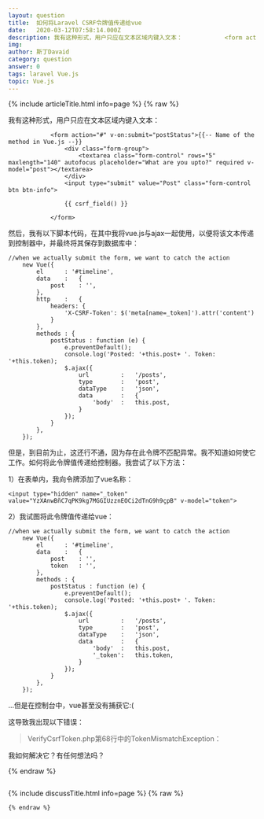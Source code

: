 ```yaml
---
layout: question
title:  如何将Laravel CSRF令牌值传递给vue
date:   2020-03-12T07:58:14.000Z
description: 我有这种形式，用户只应在文本区域内键入文本：            <form action="#" v-on submit="postStatus"...
img: 
author: 斯丁Davaid
category: question
answer: 0
tags: laravel Vue.js
topic: Vue.js
---
```

<div class="article-root">
  <div class="article">
    {% include articleTitle.html info=page %}
    {% raw %}
    <div class="article-content"><p><font style="vertical-align: inherit;"><font style="vertical-align: inherit;">我有这种形式，用户只应在文本区域内键入文本：</font></font></p>

<pre><code>            &lt;form action="#" v-on:submit="postStatus"&gt;{{-- Name of the method in Vue.js --}}<font></font>
                &lt;div class="form-group"&gt;<font></font>
                    &lt;textarea class="form-control" rows="5" maxlength="140" autofocus placeholder="What are you upto?" required v-model="post"&gt;&lt;/textarea&gt;<font></font>
                &lt;/div&gt;<font></font>
                &lt;input type="submit" value="Post" class="form-control btn btn-info"&gt;<font></font>
<font></font>
                {{ csrf_field() }}<font></font>
<font></font>
            &lt;/form&gt;<font></font>
</code></pre>

<p><font style="vertical-align: inherit;"><font style="vertical-align: inherit;">然后，我有以下脚本代码，在其中我将vue.js与ajax一起使用，以便将该文本传递到控制器中，并最终将其保存到数据库中：</font></font></p>

<pre><code>//when we actually submit the form, we want to catch the action<font></font>
    new Vue({<font></font>
        el      : '#timeline',<font></font>
        data    :   {<font></font>
            post    : '',<font></font>
        },<font></font>
        http    :   {<font></font>
            headers: {<font></font>
                'X-CSRF-Token': $('meta[name=_token]').attr('content')<font></font>
            }<font></font>
        },<font></font>
        methods : {<font></font>
            postStatus : function (e) {<font></font>
                e.preventDefault();<font></font>
                console.log('Posted: '+this.post+ '. Token: '+this.token);<font></font>
                $.ajax({<font></font>
                    url         :   '/posts',<font></font>
                    type        :   'post',<font></font>
                    dataType    :   'json',<font></font>
                    data        :   {<font></font>
                        'body'  :   this.post,<font></font>
                    }<font></font>
                });<font></font>
            }<font></font>
        },<font></font>
    });<font></font>
</code></pre>

<p><font style="vertical-align: inherit;"><font style="vertical-align: inherit;">但是，到目前为止，这还行不通，因为存在此令牌不匹配异常。</font><font style="vertical-align: inherit;">我不知道如何使它工作。</font><font style="vertical-align: inherit;">如何将此令牌值传递给控制器​​。</font><font style="vertical-align: inherit;">我尝试了以下方法：</font></font></p>

<p><font style="vertical-align: inherit;"><font style="vertical-align: inherit;">1）在表单内，我向令牌添加了vue名称：</font></font></p>

<pre><code>&lt;input type="hidden" name="_token" value="YzXAnwBñC7qPK9kg7MGGIUzznEOCi2dTnG9h9çpB" v-model="token"&gt;
</code></pre>

<p><font style="vertical-align: inherit;"><font style="vertical-align: inherit;">2）我试图将此令牌值传递给vue： </font></font></p>

<pre><code>//when we actually submit the form, we want to catch the action<font></font>
    new Vue({<font></font>
        el      : '#timeline',<font></font>
        data    :   {<font></font>
            post    : '',<font></font>
            token   : '',<font></font>
        },<font></font>
        methods : {<font></font>
            postStatus : function (e) {<font></font>
                e.preventDefault();<font></font>
                console.log('Posted: '+this.post+ '. Token: '+this.token);<font></font>
                $.ajax({<font></font>
                    url         :   '/posts',<font></font>
                    type        :   'post',<font></font>
                    dataType    :   'json',<font></font>
                    data        :   {<font></font>
                        'body'  :   this.post,<font></font>
                        '_token':   this.token,<font></font>
                    }<font></font>
                });<font></font>
            }<font></font>
        },<font></font>
    });<font></font>
</code></pre>

<p><font style="vertical-align: inherit;"><font style="vertical-align: inherit;">...但是在控制台中，vue甚至没有捕获它:(</font></font></p>

<p><font style="vertical-align: inherit;"><font style="vertical-align: inherit;">这导致我出现以下错误：</font></font></p>

<blockquote>
  <p><font style="vertical-align: inherit;"><font style="vertical-align: inherit;">VerifyCsrfToken.php第68行中的TokenMismatchException：</font></font></p>
</blockquote>

<p><font style="vertical-align: inherit;"><font style="vertical-align: inherit;">我如何解决它？</font><font style="vertical-align: inherit;">有任何想法吗？</font></font></p></div>
    {% endraw %}
  </div>
  <p style="height: 0;width:0;overflow: hidden;"> 第1104篇《如何将Laravel CSRF令牌值传递给vue》来自Winter(https://github.com/aiyld/aiyld.github.io)的站点</p>
  <div class="discuss-wrapper">
    {% include discussTitle.html info=page %}
    {% raw %}
    
    {% endraw %}
  </div>
<div>
